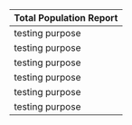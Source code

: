 | Total Population Report |
| --- |
| testing purpose |
| testing purpose |
| testing purpose |
| testing purpose |
| testing purpose |
| testing purpose |
